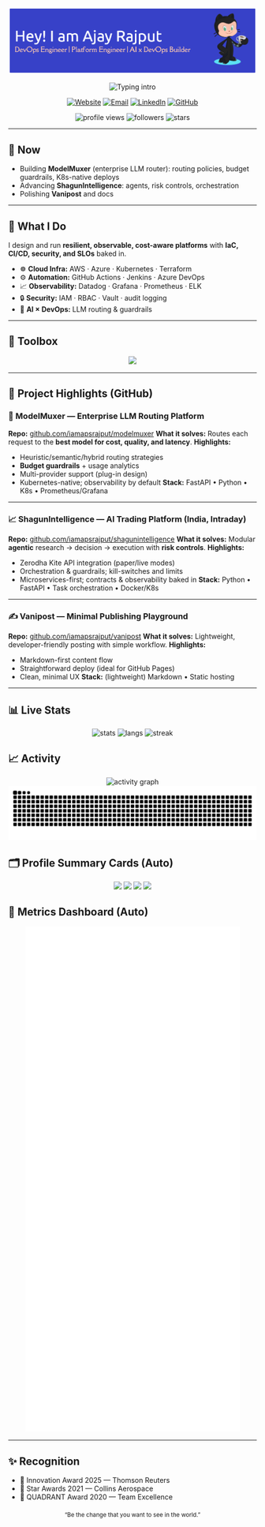 <!-- Ajay Rajput — Portfolio README (Radical) -->

<p align="center">
  <img src="./assets/header-hero.png" alt="Ajay Rajput banner" />
</p>

<!-- Typing intro (separate element; GitHub does not allow z-index layering) -->
<p align="center">
  <img src="https://readme-typing-svg.demolab.com?font=Fira+Code&weight=600&size=22&duration=2800&pause=1200&center=true&vCenter=true&width=1000&lines=Lead+SRE+%7C+DevOps+%7C+Platform+Engineering;Creator+of+ModelMuxer;Cloud-native%2C+observable%2C+cost-aware+systems" alt="Typing intro"/>
</p>

<p align="center">
  <a href="https://ajayrajput.link"><img alt="Website" src="https://img.shields.io/badge/🌐_Portfolio-ajayrajput.link-1E90FF?style=for-the-badge"></a>
  <a href="mailto:iamapsrajput@outlook.com"><img alt="Email" src="https://img.shields.io/badge/Email-iamapsrajput%40outlook.com-D14836?style=for-the-badge&logo=gmail&logoColor=white"></a>
  <a href="https://www.linkedin.com/in/iamapsrajput/"><img alt="LinkedIn" src="https://img.shields.io/badge/LinkedIn-Connect-0A66C2?style=for-the-badge&logo=linkedin&logoColor=white"></a>
  <a href="https://github.com/iamapsrajput"><img alt="GitHub" src="https://img.shields.io/badge/GitHub-Follow-181717?style=for-the-badge&logo=github"></a>
</p>

<p align="center">
  <img src="https://komarev.com/ghpvc/?username=iamapsrajput&style=for-the-badge&label=Profile+Views" alt="profile views"/>
  <img src="https://img.shields.io/github/followers/iamapsrajput?style=for-the-badge&label=Followers" alt="followers"/>
  <img src="https://img.shields.io/github/stars/iamapsrajput?affiliations=OWNER%2CCOLLABORATOR&style=for-the-badge&label=Stars" alt="stars"/>
</p>

---

## 🔴 Now

- Building **ModelMuxer** (enterprise LLM router): routing policies, budget
  guardrails, K8s-native deploys
- Advancing **ShagunIntelligence**: agents, risk controls, orchestration
- Polishing **Vanipost** and docs

---

## 🚀 What I Do

I design and run **resilient, observable, cost-aware platforms** with **IaC,
CI/CD, security, and SLOs** baked in.

- ☸️ **Cloud Infra:** AWS · Azure · Kubernetes · Terraform
- ⚙️ **Automation:** GitHub Actions · Jenkins · Azure DevOps
- 📈 **Observability:** Datadog · Grafana · Prometheus · ELK
- 🔒 **Security:** IAM · RBAC · Vault · audit logging
- 🤖 **AI × DevOps:** LLM routing & guardrails

---

## 🧰 Toolbox

<p align="center">
  <img src="https://skillicons.dev/icons?i=aws,azure,kubernetes,terraform,docker,githubactions,ansible,linux,python,bash,c,cpp,postgres,mongodb,grafana,prometheus&perline=8" />
</p>

---

## 📌 Project Highlights (GitHub)

### 🧠 ModelMuxer — Enterprise LLM Routing Platform

**Repo:**
<a href="https://github.com/iamapsrajput/modelmuxer">github.com/iamapsrajput/modelmuxer</a>
**What it solves:** Routes each request to the **best model for cost, quality,
and latency**. **Highlights:**

- Heuristic/semantic/hybrid routing strategies
- **Budget guardrails** + usage analytics
- Multi-provider support (plug-in design)
- Kubernetes-native; observability by default **Stack:** FastAPI • Python • K8s
  • Prometheus/Grafana

---

### 📈 ShagunIntelligence — AI Trading Platform (India, Intraday)

**Repo:**
<a href="https://github.com/iamapsrajput/shagunintelligence">github.com/iamapsrajput/shagunintelligence</a>
**What it solves:** Modular **agentic** research → decision → execution with
**risk controls**. **Highlights:**

- Zerodha Kite API integration (paper/live modes)
- Orchestration & guardrails; kill-switches and limits
- Microservices-first; contracts & observability baked in **Stack:** Python •
  FastAPI • Task orchestration • Docker/K8s

---

### ✍️ Vanipost — Minimal Publishing Playground

**Repo:**
<a href="https://github.com/iamapsrajput/vanipost">github.com/iamapsrajput/vanipost</a>
**What it solves:** Lightweight, developer-friendly posting with simple
workflow. **Highlights:**

- Markdown-first content flow
- Straightforward deploy (ideal for GitHub Pages)
- Clean, minimal UX **Stack:** (lightweight) Markdown • Static hosting

---

## 📊 Live Stats

<div align="center">
  <img src="https://github-readme-stats.vercel.app/api?username=iamapsrajput&show_icons=true&theme=radical&hide_border=true" height="165" alt="stats"/>
  <img src="https://github-readme-stats.vercel.app/api/top-langs/?username=iamapsrajput&layout=compact&theme=radical&hide_border=true" height="165" alt="langs"/>
  <img src="https://streak-stats.demolab.com?user=iamapsrajput&theme=radical&hide_border=true" height="165" alt="streak"/>
</div>

## 📈 Activity

<div align="center">
  <img src="https://github-readme-activity-graph.vercel.app/graph?username=iamapsrajput&theme=react-dark&hide_border=true" alt="activity graph"/>
  <img src="https://raw.githubusercontent.com/iamapsrajput/iamapsrajput/output/github-contribution-grid-snake.svg" alt="snake"/>
</div>

## 🗂 Profile Summary Cards (Auto)

<p align="center">
  <img src="https://github-profile-summary-cards.vercel.app/api/cards/profile-details?username=iamapsrajput&theme=github_dark" />
  <img src="https://github-profile-summary-cards.vercel.app/api/cards/repos-per-language?username=iamapsrajput&theme=github_dark" />
  <img src="https://github-profile-summary-cards.vercel.app/api/cards/most-commit-language?username=iamapsrajput&theme=github_dark" />
  <img src="https://github-profile-summary-cards.vercel.app/api/cards/stats?username=iamapsrajput&theme=github_dark" />
</p>

## 🧩 Metrics Dashboard (Auto)

<p align="center"><img src="./metrics.svg" alt="metrics dashboard"/></p>

---

## ✨ Recognition

- 🏅 Innovation Award 2025 — Thomson Reuters
- 🌟 Star Awards 2021 — Collins Aerospace
- 🤝 QUADRANT Award 2020 — Team Excellence

<p align="center"><sub>“Be the change that you want to see in the world.”</sub></p>
